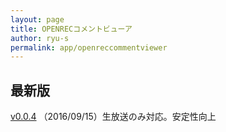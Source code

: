 ```yaml
---
layout: page
title: OPENRECコメントビューア
author: ryu-s
permalink: app/openreccommentviewer
---
```


## 最新版
[v0.0.4](https://github.com/ryu-s/OpenrecCommentViewer/releases/download/v0.0.4/OpenrecCommentViewer_v0.0.4.zip) （2016/09/15）生放送のみ対応。安定性向上
